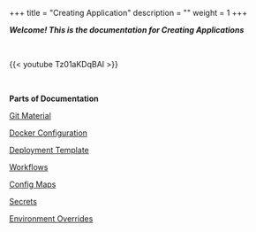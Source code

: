 +++
title = "Creating Application"
description = ""
weight = 1
+++


***Welcome! This is the documentation for Creating Applications***

<br />

{{< youtube Tz01aKDqBAI >}}

<br />

**Parts of Documentation** 

[Git Material](https://www.niveshopstree.tk/docs/reference/creating-application/git-material/)



[Docker Configuration](https://www.niveshopstree.tk/docs/reference/creating-application/docker-configuration/) 



[Deployment Template](https://www.niveshopstree.tk/docs/reference/creating-application/deployment-template/) 



[Workflows](https://www.niveshopstree.tk/docs/reference/creating-application/workflows/) 



[Config Maps](https://www.niveshopstree.tk/docs/reference/creating-application/config-maps/) 



[Secrets](https://www.niveshopstree.tk/docs/reference/creating-application/secrets/) 



[Environment Overrides](https://www.niveshopstree.tk/docs/reference/creating-application/environment-overrides/)
